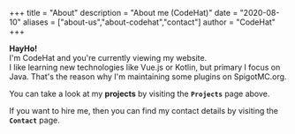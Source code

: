 +++
title = "About"
description = "About me (CodeHat)"
date = "2020-08-10"
aliases = ["about-us","about-codehat","contact"]
author = "CodeHat"
+++

**HayHo!**  
I'm CodeHat and you're currently viewing my website.  
I like learning new technologies like Vue.js or Kotlin, but primary I focus on Java. That's the reason why I'm maintaining some plugins on SpigotMC.org.

You can take a look at my **projects** by visiting the **`Projects`** page above.

If you want to hire me, then you can find my contact details by visiting the **`Contact`** page.